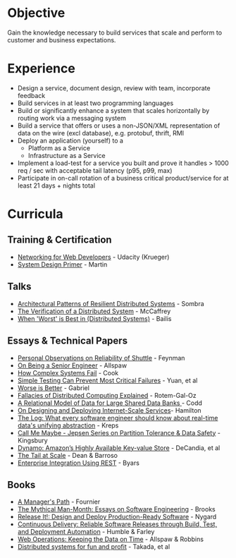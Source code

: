 # Objective #

Gain the knowledge necessary to build services that scale and perform to customer and business expectations.

# Experience #

* Design a service, document design, review with team, incorporate feedback
* Build services in at least two programming languages
* Build or significantly enhance a system that scales horizontally by routing work via a messaging system
* Build a service that offers or uses a non-JSON/XML representation of data on the wire (excl database), e.g. protobuf, thrift, RMI
* Deploy an application (yourself) to a
    * Platform as a Service
    * Infrastructure as a Service
* Implement a load-test for a service you built and prove it handles > 1000 req / sec with acceptable tail latency (p95, p99, max)
* Participate in on-call rotation of a business critical product/service for at least 21 days + nights total


# Curricula #

## Training & Certification ##

* [Networking for Web Developers](https://www.udacity.com/course/networking-for-web-developers--ud256) - Udacity (Krueger)
* [System Design Primer](https://github.com/donnemartin/system-design-primer) - Martin

## Talks ##

* [Architectural Patterns of Resilient Distributed Systems](https://www.youtube.com/watch?v=ohvPnJYUW1E) - Sombra
* [The Verification of a Distributed System](https://www.youtube.com/watch?v=kDh5BrqiGhI) - McCaffrey
* [When 'Worst' is Best in (Distributed Systems)](https://www.youtube.com/watch?v=ZGIAypUUwoQ) - Bailis

## Essays & Technical Papers ##

* [Personal Observations on Reliability of Shuttle](https://history.nasa.gov/rogersrep/v2appf.htm) - Feynman
* [On Being a Senior Engineer](http://www.kitchensoap.com/2012/10/25/on-being-a-senior-engineer/) - Allspaw
* [How Complex Systems Fail](http://web.mit.edu/2.75/resources/random/How%20Complex%20Systems%20Fail.pdf) - Cook
* [Simple Testing Can Prevent Most Critical Failures](https://www.usenix.org/system/files/conference/osdi14/osdi14-paper-yuan.pdf) - Yuan, et al
* [Worse is Better](https://www.dreamsongs.com/WorseIsBetter.html) - Gabriel
* [Fallacies of Distributed Computing Explained](https://pages.cs.wisc.edu/~zuyu/files/fallacies.pdf) - Rotem-Gal-Oz
* [A Relational Model of Data for Large Shared Data Banks ](https://www.seas.upenn.edu/~zives/03f/cis550/codd.pdf) - Codd
* [On Designing and Deploying Internet-Scale Services](http://mvdirona.com/jrh/talksAndPapers/JamesRH_Lisa.pdf)- Hamilton
* [The Log: What every software engineer should know about real-time data's unifying abstraction](https://engineering.linkedin.com/distributed-systems/log-what-every-software-engineer-should-know-about-real-time-datas-unifying) - Kreps
* [Call Me Maybe - Jepsen Series on Partition Tolerance & Data Safety](https://aphyr.com/posts/281-jepsen-on-the-perils-of-network-partitions) - Kingsbury
* [Dynamo: Amazon’s Highly Available Key-value Store](http://www.read.seas.harvard.edu/~kohler/class/cs239-w08/decandia07dynamo.pdf) - DeCandia, et al
* [The Tail at Scale](http://www.cs.duke.edu/courses/cps296.4/fall13/838-CloudPapers/dean_longtail.pdf) - Dean & Barroso
* [Enterprise Integration Using REST](https://martinfowler.com/articles/enterpriseREST.html) - Byars

## Books ##

* [A Manager's Path](https://www.amazon.com/dp/B06XP3GJ7F/) - Fournier
* [The Mythical Man-Month: Essays on Software Engineering](https://www.amazon.com/Mythical-Man-Month-Software-Engineering-Anniversary/dp/0201835959/) - Brooks
* [Release It!: Design and Deploy Production-Ready Software](https://www.amazon.com/Release-Production-Ready-Software-Pragmatic-Programmers/dp/0978739213/) - Nygard
* [Continuous Delivery: Reliable Software Releases through Build, Test, and Deployment Automation](https://www.amazon.com/Continuous-Delivery-Deployment-Automation-Addison-Wesley/dp/0321601912/) - Humble & Farley
* [Web Operations: Keeping the Data on Time](https://www.amazon.com/Web-Operations-Keeping-Data-Time/dp/1449377440/) - Allspaw & Robbins
* [Distributed systems for fun and profit](http://book.mixu.net/distsys/) - Takada, et al
